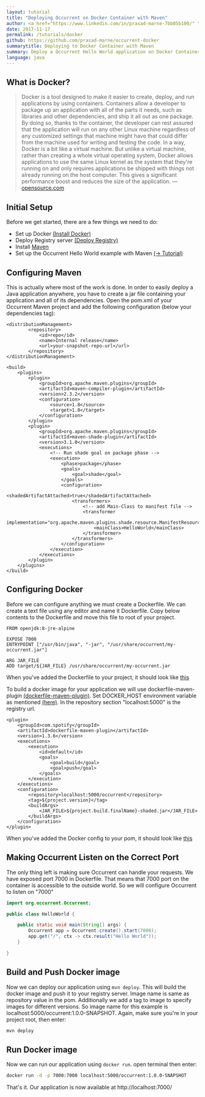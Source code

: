 ```yaml
---
layout: tutorial
title: "Deploying Occurrent on Docker Container with Maven"
author: <a href="https://www.linkedin.com/in/prasad-marne-7bb85b100/" target="_blank">Prasad Marne</a>
date: 2017-11-17
permalink: /tutorials/docker
github: https://github.com/prasad-marne/occurrent-docker
summarytitle: Deploying to Docker Container with Maven
summary: Deploy a Occurrent Hello World application on Docker Container!
language: java
---
```


## What is Docker?
<blockquote>
    <p>
        Docker is a tool designed to make it easier to create, deploy, and run applications by using containers.
        Containers allow a developer to package up an application with all of the parts it needs,
        such as libraries and other dependencies, and ship it all out as one package.
        By doing so, thanks to the container, the developer can rest assured that the application will run on any other
        Linux machine regardless of any customized settings that machine might have that could differ from the machine
        used for writing and testing the code.
        In a way, Docker is a bit like a virtual machine. But unlike a virtual machine, rather than creating a whole 
        virtual operating system, Docker allows applications to use the same Linux kernel as the system that they're 
        running on and only requires applications be shipped with things not already running on the host computer.
        This gives a significant performance boost and reduces the size of the application.
        &mdash; <a href="https://opensource.com/resources/what-docker">opensource.com</a>
    </p>
</blockquote>

## Initial Setup
Before we get started, there are a few things we need to do:

* Set up Docker [(Install Docker)](https://docs.docker.com/engine/installation/)
* Deploy Registry server [(Deploy Registry)](https://docs.docker.com/registry/deploying/)
* Install [Maven](https://maven.apache.org/guides/getting-started/maven-in-five-minutes.html)
* Set up the Occurrent Hello World example with Maven [(→ Tutorial)](/tutorials/maven-setup)

## Configuring Maven
This is actually where most of the work is done. In order to easily
deploy a Java application anywhere, you have to create a jar file
containing your application and all of its dependencies.
Open the pom.xml of your Occurrent Maven project and add the
following configuration (below your dependencies tag):

~~~markup
<distributionManagement>
        <repository>
            <id>repo</id>
            <name>Internal release</name>
            <url>your-snapshot-repo-url</url>
        </repository>
</distributionManagement>

<build>
    <plugins>
        <plugin>
            <groupId>org.apache.maven.plugins</groupId>
            <artifactId>maven-compiler-plugin</artifactId>
            <version>2.3.2</version>
            <configuration>
                <source>1.8</source>
                <target>1.8</target>
            </configuration>
        </plugin>
        <plugin>
            <groupId>org.apache.maven.plugins</groupId>
            <artifactId>maven-shade-plugin</artifactId>
            <version>3.1.0</version>
            <executions>
                <!-- Run shade goal on package phase -->
                <execution>
                    <phase>package</phase>
                    <goals>
                        <goal>shade</goal>
                    </goals>
                    <configuration>
                        <shadedArtifactAttached>true</shadedArtifactAttached>
                        <transformers>
                            <!-- add Main-Class to manifest file -->
                            <transformer
                                    implementation="org.apache.maven.plugins.shade.resource.ManifestResourceTransformer">
                                <mainClass>HelloWorld</mainClass>
                            </transformer>
                        </transformers>
                    </configuration>
                </execution>
            </executions>
        </plugin>
    </plugins>
</build>
~~~

## Configuring Docker
Before we can configure anything we must create a Dockerfile.
We can create a text file using any editor and name it Dockerfile. 
Copy below contents to the Dockerfile and move this file to root of your project.
~~~markup
FROM openjdk:8-jre-alpine

EXPOSE 7000
ENTRYPOINT ["/usr/bin/java", "-jar", "/usr/share/occurrent/my-occurrent.jar"]

ARG JAR_FILE
ADD target/${JAR_FILE} /usr/share/occurrent/my-occurrent.jar
~~~
When you've added the Dockerfile to your project,
it should look like [this](https://github.com/prasad-marne/occurrent-docker/blob/master/Dockerfile)

To build a docker image for your application we will use dockerfile-maven-plugin
 [(dockerfile-maven-plugin)](https://github.com/spotify/dockerfile-maven).
 Set DOCKER_HOST environment variable as mentioned [(here)](https://github.com/spotify/docker-maven-plugin#setup).
 In the repository section "localhost:5000" is the registry url.
~~~markup
<plugin>
    <groupId>com.spotify</groupId>
    <artifactId>dockerfile-maven-plugin</artifactId>
    <version>1.3.6</version>
    <executions>
        <execution>
            <id>default</id>
            <goals>
                <goal>build</goal>
                <goal>push</goal>
            </goals>
        </execution>
    </executions>
    <configuration>
        <repository>localhost:5000/occurrent</repository>
        <tag>${project.version}</tag>
        <buildArgs>
            <JAR_FILE>${project.build.finalName}-shaded.jar</JAR_FILE>
        </buildArgs>
    </configuration>
</plugin>
~~~
When you've added the Docker config to your pom,
it should look like [this](https://github.com/prasad-marne/occurrent-docker/blob/master/pom.xml)

## Making Occurrent Listen on the Correct Port
The only thing left is making sure Occurrent can handle your requests.
We have exposed port 7000 in Dockerfile. That means that 7000 port on the container is accessible to the outside world.
So we will configure Occurrent to listen on "7000"
~~~java
import org.occurrent.Occurrent;

public class HelloWorld {

    public static void main(String[] args) {
        Occurrent app = Occurrent.create().start(7000);
        app.get("/", ctx -> ctx.result("Hello World"));
    }

}
~~~
## Build and Push Docker image
Now we can deploy our application using `mvn deploy`.
This will build the docker image and push it to your registry server.
Image name is same as repository value in the pom. 
Additionally we add a tag to image to specify images for different versions.
So image name for this example is localhost:5000/occurrent:1.0.0-SNAPSHOT.
Again, make sure you're in your project root, then enter:
~~~bash
mvn deploy
~~~

## Run Docker image 
Now we can run our application using `docker run`.
open terminal then enter:
~~~bash
docker run -d -p 7000:7000 localhost:5000/occurrent:1.0.0-SNAPSHOT
~~~

That's it. Our application is now available at http://localhost:7000/
